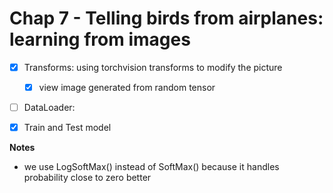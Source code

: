# Chap 7 - Telling birds from airplanes: learning from images

- [X] Transforms: using torchvision transforms to modify the picture
    - [X] view image generated from random tensor
- [ ] DataLoader:
- [X] Train and Test model


**Notes**
- we use LogSoftMax() instead of SoftMax() because it handles probability 
  close to zero better


